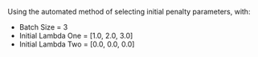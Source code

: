 Using the automated method of selecting initial penalty parameters, with:
- Batch Size = 3
- Initial Lambda One = [1.0, 2.0, 3.0]
- Initial Lambda Two = [0.0, 0.0, 0.0]
